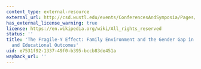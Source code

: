 ```yaml
---
content_type: external-resource
external_url: http://csd.wustl.edu/events/ConferencesAndSymposia/Pages/The-Fragile-Y-Effect-Family-Environment-and-the-Gender-Gap-in-Behavioral-and-Educational-Outcomes.aspx
has_external_license_warning: true
license: https://en.wikipedia.org/wiki/All_rights_reserved
status: ''
title: 'The Fragile-Y Effect: Family Environment and the Gender Gap in Behavioral
  and Educational Outcomes'
uid: e7531f92-1337-49f0-b395-bccb83de451a
wayback_url: ''
---
```

